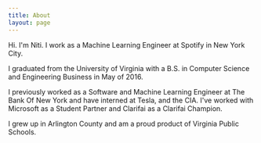 ```yaml
---
title: About
layout: page
---
```


<p>
  Hi. I'm Niti. I work as a Machine Learning Engineer at Spotify in New York City.
</p>

<p>
  I graduated from the University of Virginia with a B.S. in Computer Science and Engineering Business in May of 2016.

  I previously worked as a Software and Machine Learning Engineer at The Bank Of New York and have interned at Tesla, and the CIA. I've worked with Microsoft as a Student Partner and Clarifai as a Clarifai Champion.
</p>

<p>
   I grew up in Arlington County and am a proud product of Virginia Public Schools.
</p>


